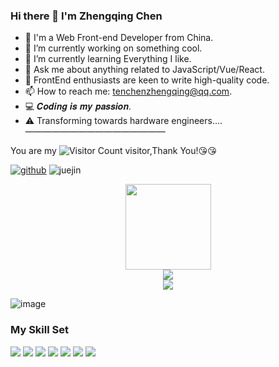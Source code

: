 ### Hi there 👋 I'm Zhengqing Chen

<!--
**chenzhengqingzzz/chenzhengqingzzz** is a ✨ _special_ ✨ repository because its `README.md` (this file) appears on your GitHub profile.

Here are some ideas to get you started:

- 🔭 I’m currently working on ...
- 🌱 I’m currently learning ...
- 👯 I’m looking to collaborate on ...
- 🤔 I’m looking for help with ...
- 💬 Ask me about ...
- 📫 How to reach me: ...
- 😄 Pronouns: ...
- ⚡ Fun fact: ...
-->
- 🤝 I'm a Web Front-end Developer from China.
- 🔭 I’m currently working on something cool.
- 🌱 I’m currently learning Everything I like.
- 💬 Ask me about anything related to JavaScript/Vue/React.
- 💼 FrontEnd enthusiasts are keen to write high-quality code.
- 📫 How to reach me: tenchenzhengqing@qq.com.
- 💻 𝑪𝒐𝒅𝒊𝒏𝒈 𝒊𝒔 𝒎𝒚 𝒑𝒂𝒔𝒔𝒊𝒐𝒏.
- ⚠️ Transforming towards hardware engineers....
————————————————

You are my ![Visitor Count](https://profile-counter.glitch.me/wisdom-zhe/count.svg) visitor,Thank You!:kissing_heart::kissing_heart:

<p>
  <a href="https://github.com/chenzhengqingzzz"><img src="https://img.shields.io/badge/GitHub-black" alt="github"></a>
  <img src="https://img.shields.io/badge/weChat-chen1484324318-brightgreen" alt="juejin">
</p>



<div align="center"> <img height="137px" src="https://github-readme-stats.vercel.app/api?username=chenzhengqingzzz&hide_title=true&hide_border=true&show_icons=trueline_height=21&text_color=000&icon_color=000&bg_color=0,ea6161,ffc64d,fffc4d,52fa5a&theme=graywhite" /> </div>
<div align="center"> <img src="https://github-readme-stats.vercel.app/api/top-langs/?username=chenzhengqingzzz&hide_title=true&hide_border=true&layout=compact&langs_count=6&text_color=000&icon_color=fff&bg_color=0,52fa5a,4dfcff,c64dff&theme=graywhite" /> </div>
<div align="center"> <img src="https://github-profile-trophy.vercel.app/?username=chenzhengqingzzz" /> </div>

<!-- <div align="center"> <img src="https://visitor-badge.glitch.me/badge?page_id=chenzhengqingzzz" /> </div> -->
<!-- <div align="center"> <img src="https://activity-graph.herokuapp.com/graph?username=chenzhengqingzzz&theme=xcode" /> </div> -->
<!-- <div align="center"> <img src="https://github-readme-streak-stats.herokuapp.com/?user=chenzhengqingzzz" /> </div> -->

![image](https://github.com/chenzhengqingzzz/chenzhengqingzzz/assets/101351610/2c9408b7-207f-421d-afea-43e0fb34cb61)


### My Skill Set 
<span > <img src="https://img.shields.io/badge/-HTML5-E34F26?style=flat-square&logo=html5&logoColor=white" /> <img src="https://img.shields.io/badge/-CSS3-1572B6?style=flat-square&logo=css3" /> <img src="https://img.shields.io/badge/-JavaScript-oringe?style=flat-square&logo=javascript" /> <img src="https://camo.githubusercontent.com/93d5f331c22892dda02fa83b38023151c176f47cc2afc7033b55012172b2aeb1/68747470733a2f2f696d672e736869656c64732e696f2f62616467652f5675652e6a732d3446433038443f6c6f676f3d767565646f746a73266c6f676f436f6c6f723d666666267374796c653d666c6174"/> <img src="https://camo.githubusercontent.com/e25f95705353fa9579f844baa4bb24ae547817d325e12a56612ebda0050b18a5/68747470733a2f2f696d672e736869656c64732e696f2f62616467652f52656163742d3631444146423f6c6f676f3d7265616374266c6f676f436f6c6f723d303030267374796c653d666c6174"/> <img src="https://camo.githubusercontent.com/3f7be4b9dcd8afe065ec3e28755dc300ef0fc682d0b92fae03a7920a839002fa/68747470733a2f2f696d672e736869656c64732e696f2f62616467652f547970655363726970742d3331373843363f6c6f676f3d74797065736372697074266c6f676f436f6c6f723d666666267374796c653d666c6174"/> <img src="https://camo.githubusercontent.com/46e2510c653209167c38a99dd00195d4cfe60caee33b01d09e6a030ed2c755be/68747470733a2f2f696d672e736869656c64732e696f2f62616467652f4e6f64652e6a732d3339333f6c6f676f3d6e6f6465646f746a73266c6f676f436f6c6f723d666666267374796c653d666c6174"/>
</span>
